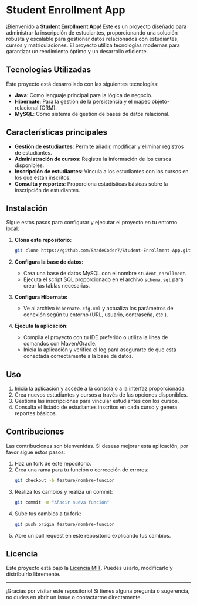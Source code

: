 # Student Enrollment App

¡Bienvenido a **Student Enrollment App**! Este es un proyecto diseñado para administrar la inscripción de estudiantes, proporcionando una solución robusta y escalable para gestionar datos relacionados con estudiantes, cursos y matriculaciones. El proyecto utiliza tecnologías modernas para garantizar un rendimiento óptimo y un desarrollo eficiente.

## Tecnologías Utilizadas

Este proyecto está desarrollado con las siguientes tecnologías:

- **Java**: Como lenguaje principal para la lógica de negocio.
- **Hibernate**: Para la gestión de la persistencia y el mapeo objeto-relacional (ORM).
- **MySQL**: Como sistema de gestión de bases de datos relacional.

## Características principales

- **Gestión de estudiantes**: Permite añadir, modificar y eliminar registros de estudiantes.
- **Administración de cursos**: Registra la información de los cursos disponibles.
- **Inscripción de estudiantes**: Vincula a los estudiantes con los cursos en los que están inscritos.
- **Consulta y reportes**: Proporciona estadísticas básicas sobre la inscripción de estudiantes.

## Instalación

Sigue estos pasos para configurar y ejecutar el proyecto en tu entorno local:

1. **Clona este repositorio:**
   ```bash
   git clone https://github.com/ShadeCoder7/Student-Enrollment-App.git
   ```
2. **Configura la base de datos:**
   - Crea una base de datos MySQL con el nombre `student_enrollment`.
   - Ejecuta el script SQL proporcionado en el archivo `schema.sql` para crear las tablas necesarias.

3. **Configura Hibernate:**
   - Ve al archivo `hibernate.cfg.xml` y actualiza los parámetros de conexión según tu entorno (URL, usuario, contraseña, etc.).

4. **Ejecuta la aplicación:**
   - Compila el proyecto con tu IDE preferido o utiliza la línea de comandos con Maven/Gradle.
   - Inicia la aplicación y verifica el log para asegurarte de que está conectada correctamente a la base de datos.

## Uso

1. Inicia la aplicación y accede a la consola o a la interfaz proporcionada.
2. Crea nuevos estudiantes y cursos a través de las opciones disponibles.
3. Gestiona las inscripciones para vincular estudiantes con los cursos.
4. Consulta el listado de estudiantes inscritos en cada curso y genera reportes básicos.

## Contribuciones

Las contribuciones son bienvenidas. Si deseas mejorar esta aplicación, por favor sigue estos pasos:

1. Haz un fork de este repositorio.
2. Crea una rama para tu función o corrección de errores:
   ```bash
   git checkout -b feature/nombre-funcion
   ```
3. Realiza los cambios y realiza un commit:
   ```bash
   git commit -m "Añadir nueva función"
   ```
4. Sube tus cambios a tu fork:
   ```bash
   git push origin feature/nombre-funcion
   ```
5. Abre un pull request en este repositorio explicando tus cambios.

## Licencia

Este proyecto está bajo la [Licencia MIT](LICENSE). Puedes usarlo, modificarlo y distribuirlo libremente.

---

¡Gracias por visitar este repositorio! Si tienes alguna pregunta o sugerencia, no dudes en abrir un issue o contactarme directamente.

